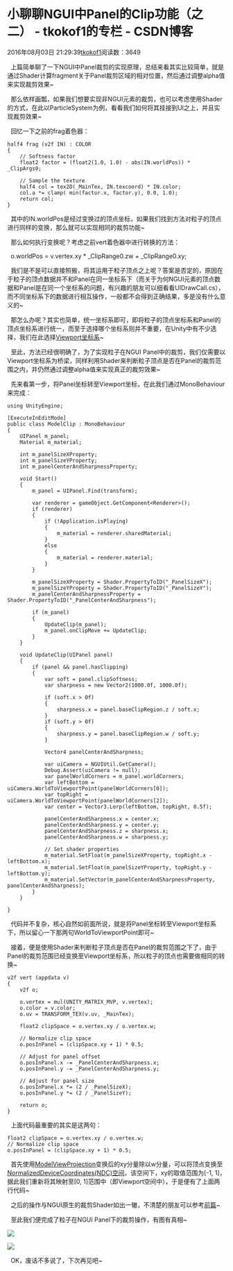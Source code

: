 # 小聊聊NGUI中Panel的Clip功能（之二） - tkokof1的专栏 - CSDN博客

2016年08月03日 21:29:39[tkokof1](https://me.csdn.net/tkokof1)阅读数：3649


  上篇简单聊了一下NGUI中Panel裁剪的实现原理，总结来看其实比较简单，就是通过Shader计算fragment关于Panel裁剪区域的相对位置，然后通过调整alpha值来实现裁剪效果~

  那么依样画瓢，如果我们想要实现非NGUI元素的裁剪，也可以考虑使用Shader的方式，在此以ParticleSystem为例，看看我们如何将其挂接到UI之上，并且实现裁剪效果~

  回忆一下之前的frag着色器：


```
half4 frag (v2f IN) : COLOR
{
	// Softness factor
	float2 factor = (float2(1.0, 1.0) - abs(IN.worldPos)) * _ClipArgs0;

	// Sample the texture
	half4 col = tex2D(_MainTex, IN.texcoord) * IN.color;
	col.a *= clamp( min(factor.x, factor.y), 0.0, 1.0);
	return col;
}
```

  其中的IN.worldPos是经过变换过的顶点坐标，如果我们找到方法对粒子的顶点进行同样的变换，那么就可以实现相同的裁剪功能~

  那么如何执行变换呢？考虑之前vert着色器中进行转换的方法：

  o.worldPos = v.vertex.xy * _ClipRange0.zw + _ClipRange0.xy;

  我们是不是可以直接照搬，将其运用于粒子顶点之上呢？答案是否定的，原因在于粒子的顶点数据并不和Panel在同一坐标系下（而关于为何NGUI元素的顶点数据和Panel是在同一个坐标系的问题，有兴趣的朋友可以细看看UIDrawCall.cs），而不同坐标系下的数据进行相互操作，一般都不会得到正确结果，多是没有什么意义的~

  那怎么办呢？其实也简单，统一坐标系即可，即将粒子的顶点坐标系和Panel的顶点坐标系进行统一，而至于选择哪个坐标系则并不重要，在Unity中有不少选择，我们在此选择[Viewport坐标系](https://docs.unity3d.com/ScriptReference/Camera.WorldToViewportPoint.html)~

  至此，方法已经很明确了，为了实现粒子在NGUI Panel中的裁剪，我们仅需要以Viewport坐标系为桥梁，同样利用Shader来判断粒子顶点是否在Panel的裁剪范围之内，并仍然通过调整alpha值来实现真正的裁剪效果~

  先来看第一步，将Panel坐标转至Viewport坐标，在此我们通过MonoBehaviour来完成：


```
using UnityEngine;

[ExecuteInEditMode]
public class ModelClip : MonoBehaviour
{
    UIPanel m_panel;
    Material m_material;

    int m_panelSizeXProperty;
    int m_panelSizeYProperty;
    int m_panelCenterAndSharpnessProperty;

    void Start()
    {
        m_panel = UIPanel.Find(transform);

        var renderer = gameObject.GetComponent<Renderer>();
        if (renderer)
        {
            if (!Application.isPlaying)
            {
                m_material = renderer.sharedMaterial;
            }
            else
            {
                m_material = renderer.material;
            }
        }

        m_panelSizeXProperty = Shader.PropertyToID("_PanelSizeX");
        m_panelSizeYProperty = Shader.PropertyToID("_PanelSizeY");
        m_panelCenterAndSharpnessProperty = Shader.PropertyToID("_PanelCenterAndSharpness");

        if (m_panel)
        {
            UpdateClip(m_panel);
            m_panel.onClipMove += UpdateClip;
        }
    }

    void UpdateClip(UIPanel panel)
    {
        if (panel && panel.hasClipping)
        {
            var soft = panel.clipSoftness;
            var sharpness = new Vector2(1000.0f, 1000.0f);
            
            if (soft.x > 0f)
            {
                sharpness.x = panel.baseClipRegion.z / soft.x;
            }
            if (soft.y > 0f)
            {
                sharpness.y = panel.baseClipRegion.w / soft.y;
            }

            Vector4 panelCenterAndSharpness;

            var uiCamera = NGUIUtil.GetCamera();
            Debug.Assert(uiCamera != null);
            var panelWorldCorners = m_panel.worldCorners;
            var leftBottom = uiCamera.WorldToViewportPoint(panelWorldCorners[0]);
            var topRight = uiCamera.WorldToViewportPoint(panelWorldCorners[2]);
            var center = Vector3.Lerp(leftBottom, topRight, 0.5f);

            panelCenterAndSharpness.x = center.x;
            panelCenterAndSharpness.y = center.y;
            panelCenterAndSharpness.z = sharpness.x;
            panelCenterAndSharpness.w = sharpness.y;

            // Set shader properties
            m_material.SetFloat(m_panelSizeXProperty, topRight.x - leftBottom.x);
            m_material.SetFloat(m_panelSizeYProperty, topRight.y - leftBottom.y);
            m_material.SetVector(m_panelCenterAndSharpnessProperty, panelCenterAndSharpness);
        }
    }

}
```

  代码并不复杂，核心自然如前面所说，就是将Panel坐标转至Viewport坐标系下，所以留心一下那两句WorldToViewportPoint即可~

  接着，便是使用Shader来判断粒子顶点是否在Panel的裁剪范围之下了，由于Panel的裁剪范围已经变换至Viewport坐标系，所以粒子的顶点也需要做相同的转换~


```
v2f vert (appdata v)
{
	v2f o;

	o.vertex = mul(UNITY_MATRIX_MVP, v.vertex);
	o.color = v.color;
	o.uv = TRANSFORM_TEX(v.uv, _MainTex);

	float2 clipSpace = o.vertex.xy / o.vertex.w;

	// Normalize clip space
	o.posInPanel = (clipSpace.xy + 1) * 0.5;

	// Adjust for panel offset
	o.posInPanel.x -= _PanelCenterAndSharpness.x;
	o.posInPanel.y -= _PanelCenterAndSharpness.y;

	// Adjust for panel size
	o.posInPanel.x *= (2 / _PanelSizeX);
	o.posInPanel.y *= (2 / _PanelSizeY);

	return o;
}
```

  上面代码最重要的其实是这两句：

```
float2 clipSpace = o.vertex.xy / o.vertex.w;
// Normalize clip space
o.posInPanel = (clipSpace.xy + 1) * 0.5;
```

  首先使用[ModelViewProjection](http://www.opengl-tutorial.org/beginners-tutorials/tutorial-3-matrices/)变换后的xy分量除以w分量，可以将顶点变换至[NormalizedDeviceCoordinates(NDC)空间](http://stackoverflow.com/questions/21841598/clip-space-and-screen-space)，该空间下，xy的取值范围为[-1, 1]，据此我们重新将其映射至[0, 1]范围中（即Viewport空间中），于是便有了上面两行代码~

  之后的操作与NGUI原生的裁剪Shader如出一辙，不清楚的朋友可以参考[前篇](http://blog.csdn.net/tkokof1/article/details/52089289)~

  至此我们便完成了粒子在NGUI Panel下的裁剪操作，有图有真相~

![](https://img-blog.csdn.net/20160803212820601)

![](https://img-blog.csdn.net/20160803212826288)


  OK，废话不多说了，下次再见吧~

